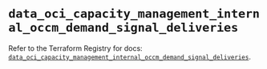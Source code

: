 # `data_oci_capacity_management_internal_occm_demand_signal_deliveries`

Refer to the Terraform Registry for docs: [`data_oci_capacity_management_internal_occm_demand_signal_deliveries`](https://registry.terraform.io/providers/hashicorp/oci/7.19.0/docs/data-sources/capacity_management_internal_occm_demand_signal_deliveries).
